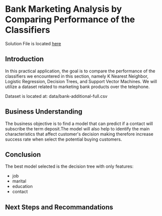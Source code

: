 # Bank Marketing Analysis by Comparing Performance of the Classifiers

Solution File is located [here](solution.ipynb)

## Introduction

In this practical application, the goal is to compare the performance of the classifiers we encountered in this section, namely K Nearest Neighbor, Logistic Regression, Decision Trees, and Support Vector Machines. We will utilize a dataset related to marketing bank products over the telephone.

Dataset is located at: data/bank-additional-full.csv

## Business Understanding

The business objective is to find a model that can predict if a contact will subscribe the term deposit.The model will also help to identify the main characteristics that affect customer's decision making therefore increase success rate when select the potential buying customers.

## Conclusion

The best model selected is the decision tree with only features:
* job
* marital
* education
* contact

## Next Steps and Recommandations

